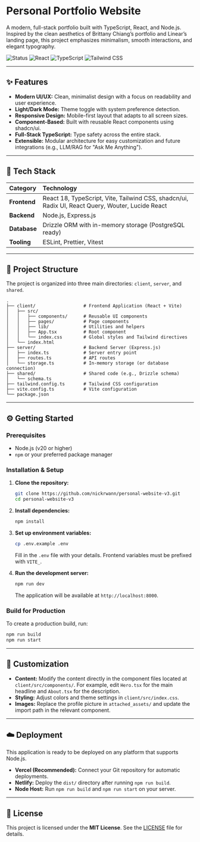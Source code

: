 # Personal Portfolio Website

A modern, full-stack portfolio built with TypeScript, React, and Node.js. Inspired by the clean aesthetics of Brittany Chiang’s portfolio and Linear’s landing page, this project emphasizes minimalism, smooth interactions, and elegant typography.

![Status](https://img.shields.io/badge/Status-Production%20Ready-green)
![React](https://img.shields.io/badge/React-18.x-blue)
![TypeScript](https://img.shields.io/badge/TypeScript-5.x-blue)
![Tailwind CSS](https://img.shields.io/badge/Tailwind-3.x-blue)

---

## ✨ Features

-   **Modern UI/UX:** Clean, minimalist design with a focus on readability and user experience.
-   **Light/Dark Mode:** Theme toggle with system preference detection.
-   **Responsive Design:** Mobile-first layout that adapts to all screen sizes.
-   **Component-Based:** Built with reusable React components using shadcn/ui.
-   **Full-Stack TypeScript:** Type safety across the entire stack.
-   **Extensible:** Modular architecture for easy customization and future integrations (e.g., LLM/RAG for "Ask Me Anything").

---

## 🧩 Tech Stack

| Category      | Technology                                                                                             |
| :------------ | :----------------------------------------------------------------------------------------------------- |
| **Frontend**  | React 18, TypeScript, Vite, Tailwind CSS, shadcn/ui, Radix UI, React Query, Wouter, Lucide React         |
| **Backend**   | Node.js, Express.js                                                                                    |
| **Database**  | Drizzle ORM with in-memory storage (PostgreSQL ready)                                                  |
| **Tooling**   | ESLint, Prettier, Vitest                                                                               |

---

## 📂 Project Structure

The project is organized into three main directories: `client`, `server`, and `shared`.

```
.
├── client/                  # Frontend Application (React + Vite)
│   ├── src/
│   │   ├── components/      # Reusable UI components
│   │   ├── pages/           # Page components
│   │   ├── lib/             # Utilities and helpers
│   │   ├── App.tsx          # Root component
│   │   └── index.css        # Global styles and Tailwind directives
│   └── index.html
├── server/                  # Backend Server (Express.js)
│   ├── index.ts             # Server entry point
│   ├── routes.ts            # API routes
│   └── storage.ts           # In-memory storage (or database connection)
├── shared/                  # Shared code (e.g., Drizzle schema)
│   └── schema.ts
├── tailwind.config.ts       # Tailwind CSS configuration
├── vite.config.ts           # Vite configuration
└── package.json
```

---

## ⚙️ Getting Started

### Prerequisites

-   Node.js (v20 or higher)
-   `npm` or your preferred package manager

### Installation & Setup

1.  **Clone the repository:**
    ```bash
    git clone https://github.com/nickrwann/personal-website-v3.git
    cd personal-website-v3
    ```

2.  **Install dependencies:**
    ```bash
    npm install
    ```

3.  **Set up environment variables:**
    ```bash
    cp .env.example .env
    ```
    Fill in the `.env` file with your details. Frontend variables must be prefixed with `VITE_`.

4.  **Run the development server:**
    ```bash
    npm run dev
    ```
    The application will be available at `http://localhost:8000`.

### Build for Production

To create a production build, run:
```bash
npm run build
npm run start
```

---

## 🎨 Customization

-   **Content:** Modify the content directly in the component files located at `client/src/components/`. For example, edit `Hero.tsx` for the main headline and `About.tsx` for the description.
-   **Styling:** Adjust colors and theme settings in `client/src/index.css`.
-   **Images:** Replace the profile picture in `attached_assets/` and update the import path in the relevant component.

---

## ☁️ Deployment

This application is ready to be deployed on any platform that supports Node.js.

-   **Vercel (Recommended):** Connect your Git repository for automatic deployments.
-   **Netlify:** Deploy the `dist/` directory after running `npm run build`.
-   **Node Host:** Run `npm run build` and `npm run start` on your server.

---

## 📄 License

This project is licensed under the **MIT License**. See the [LICENSE](LICENSE) file for details.
